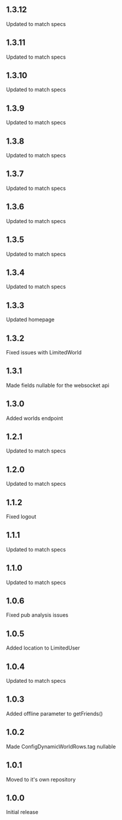 ## 1.3.12
Updated to match specs

## 1.3.11
Updated to match specs

## 1.3.10
Updated to match specs

## 1.3.9
Updated to match specs

## 1.3.8
Updated to match specs

## 1.3.7
Updated to match specs

## 1.3.6
Updated to match specs

## 1.3.5
Updated to match specs

## 1.3.4
Updated to match specs

## 1.3.3
Updated homepage

## 1.3.2
Fixed issues with LimitedWorld

## 1.3.1
Made fields nullable for the websocket api

## 1.3.0
Added worlds endpoint

## 1.2.1
Updated to match specs

## 1.2.0
Updated to match specs

## 1.1.2
Fixed logout

## 1.1.1
Updated to match specs

## 1.1.0
Updated to match specs

## 1.0.6
Fixed pub analysis issues

## 1.0.5
Added location to LimitedUser

## 1.0.4
Updated to match specs

## 1.0.3
Added offline parameter to getFriends()

## 1.0.2
Made ConfigDynamicWorldRows.tag nullable

## 1.0.1
Moved to it's own repository

## 1.0.0
Initial release